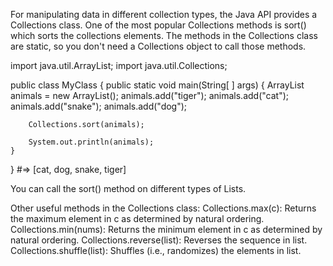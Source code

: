 For manipulating data in different collection types, the Java API provides a Collections class. One of the most popular Collections methods is sort() which sorts the collections elements. The methods in the Collections class are static, so you don't need a Collections object to call those methods.

import java.util.ArrayList;
import java.util.Collections;

public class MyClass {
    public static void main(String[ ] args) {
        ArrayList<String> animals = new ArrayList<String>();
        animals.add("tiger");
        animals.add("cat");
        animals.add("snake");
        animals.add("dog");
        
        Collections.sort(animals);
       
        System.out.println(animals);
    }
}
  #=> [cat, dog, snake, tiger]
  
You can call the sort() method on different types of Lists.

Other useful methods in the Collections class:
Collections.max(c): Returns the maximum element in c as determined by natural ordering.
Collections.min(nums): Returns the minimum element in c as determined by natural ordering.
Collections.reverse(list): Reverses the sequence in list.
Collections.shuffle(list): Shuffles (i.e., randomizes) the elements in list.
 
